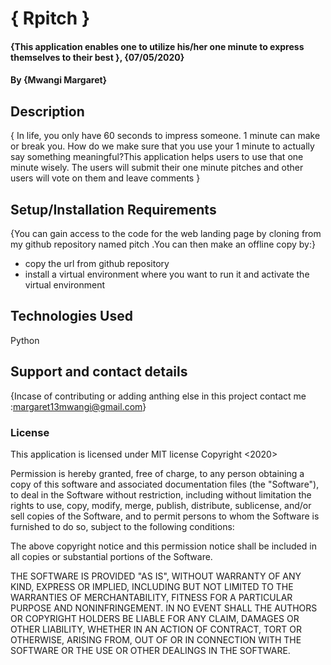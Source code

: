 

# { Rpitch }
#### {This application enables one to utilize his/her one minute to express themselves to their best }, {07/05/2020}
#### By **{Mwangi Margaret}**
## Description
{ In life, you only have 60 seconds to impress someone. 1 minute can make or break you. How do we make sure that you use your 1 minute to actually say something meaningful?This application helps users to use that one minute wisely. The users will submit their one minute pitches and other users will vote on them and leave comments }

## Setup/Installation Requirements
{You can gain access to the code for the web landing page by  cloning from my github repository named pitch .You can then make an offline copy by:}
* copy the url  from github  repository
* install a virtual environment where you want to run it and activate the virtual environment

## Technologies Used
Python
## Support and contact details
{Incase of contributing or adding anthing else in this project contact me :margaret13mwangi@gmail.com}
### License
This application is licensed under MIT license
Copyright <2020> <Mwangi Margaret>

Permission is hereby granted, free of charge, to any person obtaining a copy of this software and associated documentation files (the "Software"), to deal in the Software without restriction, including without limitation the rights to use, copy, modify, merge, publish, distribute, sublicense, and/or sell copies of the Software, and to permit persons to whom the Software is furnished to do so, subject to the following conditions:

The above copyright notice and this permission notice shall be included in all copies or substantial portions of the Software.

THE SOFTWARE IS PROVIDED "AS IS", WITHOUT WARRANTY OF ANY KIND, EXPRESS OR IMPLIED, INCLUDING BUT NOT LIMITED TO THE WARRANTIES OF MERCHANTABILITY, FITNESS FOR A PARTICULAR PURPOSE AND NONINFRINGEMENT. IN NO EVENT SHALL THE AUTHORS OR COPYRIGHT HOLDERS BE LIABLE FOR ANY CLAIM, DAMAGES OR OTHER LIABILITY, WHETHER IN AN ACTION OF CONTRACT, TORT OR OTHERWISE, ARISING FROM, OUT OF OR IN CONNECTION WITH THE SOFTWARE OR THE USE OR OTHER DEALINGS IN THE SOFTWARE.


 